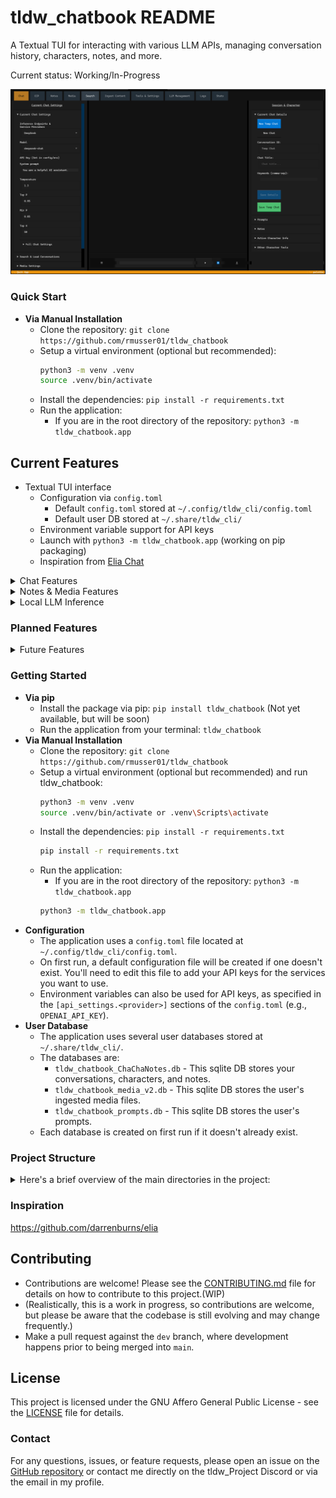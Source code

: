 # tldw_chatbook README

A Textual TUI for interacting with various LLM APIs, managing conversation history, characters, notes, and more.

Current status: Working/In-Progress

![Screenshot](https://github.com/rmusser01/tldw_chatbook/blob/main/static/PoC-Frontpage.PNG?raw=true)
### Quick Start
- **Via Manual Installation**
  - Clone the repository: `git clone https://github.com/rmusser01/tldw_chatbook`
  - Setup a virtual environment (optional but recommended): 
    ```bash
    python3 -m venv .venv
    source .venv/bin/activate
    ```
  - Install the dependencies: `pip install -r requirements.txt`
  - Run the application:
    - If you are in the root directory of the repository: `python3 -m tldw_chatbook.app`

## Current Features
- Textual TUI interface
  - Configuration via `config.toml`
    - Default `config.toml` stored at `~/.config/tldw_cli/config.toml`
    - Default user DB stored at `~/.share/tldw_cli/`
  - Environment variable support for API keys
  - Launch with `python3 -m tldw_chatbook.app` (working on pip packaging)
  - Inspiration from [Elia Chat](https://github.com/darrenburns/elia)

<details>
<summary> Chat Features </summary>

- tldw_chatbook's current feature set relating to chat functionality includes:
  - Connect to multiple LLM providers 
    - (Local: Llama.cpp, Ollama, Kobold.cpp, vLLM, Aphrodite, Custom-OpenAI API endpoint
    - Commercial: OpenAI, Anthropic, Cohere, Deepseek, Google, Groq, Mistral, OpenRouter)
  - Support for 'ranking' conversation replies (Thumbs up/down)
  - Character Card functionality
    - Persona/Character/Chatbot support
    - Ingestion of character cards into the DB
    - Searching + Loading + applying character cards to the current conversation
    - Support for 'character' chat functionality (e.g., ability to chat with a character, like a chatbot)
  - Conversation history management
    - Can search conversations by title, keywords, or contents
    - Can load conversations from the DB for continuation or editing
    - Can edit messages in conversations, or conversations in general (titles/keywords/contents)
- Chat-Specific features, Support for:
  - Streaming responses from LLMs
  - Re-generating responses
  - 'generate a question/answer' functionality
  - 'Ephemeral' conversations are default (conversations are not saved to the Database unless explicitly saved)
  - Stripping thinking blocks from responses
- Full OpenAI API support for chat completions
- Prompt-Related Features:
  - Save prompts to the prompts Database, one at a time or in bulk
  - Edit/Clone/Delete prompts in the prompts Database
  - Searching for Prompts via Title/Keyword, and then load ingested Prompts into the current conversation
- Support for searchingloading/editing/saving Notes from the Notes Database.
</details>

<details>
<summary> Notes & Media Features </summary>

- Notes
  - Create, edit, and delete notes
  - Search notes by title, keywords, or contents
  - Load notes into the current conversation
  - Save notes to the Notes Database

- Media (WIP)
  - Full Media DB support
  - Ingest media files into the Media DB
  - Search media files by title, keywords, or contents
  - Load media files into the current conversation
  - Save media files to the Media Database via tldw API or local processing
  - 
</details>


<details>
<summary> Local LLM Inference </summary>

- Local LLM Inference (WIP)
    - Support for local LLM inference via llama.cpp, Ollama, Kobold.cpp, Ooba, vLLM, Aphrodite, and Custom user-defined OpenAI API endpoints
    - Support for managing a local Ollama instance via HTTP API
    - Support for managed local LLM inference via Llama.cpp & Llamafile
    - Support for managed local LLM inference via vLLM (e.g., Mistral, Llama 3, etc.)
    - Support for managed local LLM inference via mlx-lm
    - Support for managed local LLM inference via OnnxRuntime
    - Support for downloading models from Hugging Face and other sources

</details>


### Planned Features
<details>
<summary> Future Features </summary>

- **General**
  - Web Search functionality (e.g., ability to search the web for relevant information based on conversation history or notes or query)
  - Additional LLM provider support (e.g., more local providers, more commercial providers)
  - More robust configuration options (e.g., more environment variable support, more config.toml options)

- **Chat**
  - Conversation Forking + History Management thereof (Already implemented, but needs more testing/UI buildout)
  - Enhanced character chat functionality (e.g., ASCII art for pictures, 'Generate Character' functionality, backgrounds)
  - Improved conversation history management (e.g., exporting conversations, better search functionality)

- **Notes-related**
  - Improved notes and keyword management (Support for syncing notes from a local folder/file - think Obsidian)

- **Media-related**

- **Search Related**
  - Improved search functionality (e.g., more robust search options, better search results)
  - Support for searching across conversations, notes, characters, and media files
  - Support for websearch (code is in place, but needs more testing/UI buildout)
  - Support for RAG (Retrieval-Augmented Generation) functionality (e.g., ability to retrieve relevant information from conversations, notes, characters, media files and prompts)

- **Tools & Settings**
  - Support for DB backup management/restore
  - General settings management (e.g., ability to change application settings, like theme, font size, etc.)
  - Support for user preferences (e.g., ability to set user preferences, like default LLM provider, default character, etc.)
  - Support for user profiles (e.g., ability to create and manage user profiles, tied into preference sets)

- **LLM Management**
  - Cleanup and bugfixes

- **Stats**
  - I imagine this page as a dashboard that shows various statistics about the user's conversations, notes, characters, and media files.
  - Something fun and lighthearted, but also useful for the user to see how they are using the application.
  - This data will not be stored in the DB, but rather generated on-the-fly from the existing data.
  - This data will also not be uploaded to any external service, but rather kept local to the user's machine.
  - This is not meant for serious analytics, but rather for fun and lighthearted use. (As in it stays local.)

- **Evals**
  - Self-explanatory
  - Support for evaluating LLMs based on user-defined criteria.
  - Support for RAG evals.
  - Jailbreaks?

- **Coding**
    - Why not, right?
    - Build out a take on the agentic coder, will be a longer-term goal, but will be a fun addition.

- **Workflows**
  - Workflows - e.g., Ability to create structured workflows, like a task list or a series of steps to follow, with the ability to execute them in order with checkpoints after each step. (Agents?)
  - Agentic functionality (e.g., ability to create agents that can perform tasks based on conversation history or notes, think workflow automation with checkpoints)
    - First goal will be the groundwork/framework for building it out more, and then for coding, something like Aider?
    - Separate from the workflows, which are more like structured task lists or steps to follow. Agentic functionality will be more about creating workflows, but not-fully structured, that adapt based on the 'agents' decisions.

- **Other Features**
  - Support for Server Syncing (e.g., ability to sync conversations, notes, characters, Media DB and prompts across devices)
  - Support for audio playback + Generation (e.g., ability to play audio files, generate audio from text - longer term goal, has to run outside of the TUI)
  - Mindmap functionality (e.g., ability to create mindmaps from conversation history or notes)

</details>


### Getting Started
- **Via pip**
  - Install the package via pip: `pip install tldw_chatbook` (Not yet available, but will be soon)
  - Run the application from your terminal: `tldw_chatbook`
- **Via Manual Installation**
  - Clone the repository: `git clone https://github.com/rmusser01/tldw_chatbook`
  - Setup a virtual environment (optional but recommended) and run tldw_chatbook: 
    ```bash
    python3 -m venv .venv
    source .venv/bin/activate or .venv\Scripts\activate
    ```
  - Install the dependencies: `pip install -r requirements.txt` 
    ```bash
    pip install -r requirements.txt
    ```
  - Run the application:
    - If you are in the root directory of the repository: `python3 -m tldw_chatbook.app`
    ```bash
    python3 -m tldw_chatbook.app
    ```
- **Configuration**
  - The application uses a `config.toml` file located at `~/.config/tldw_cli/config.toml`.
  - On first run, a default configuration file will be created if one doesn't exist. You'll need to edit this file to add your API keys for the services you want to use.
  - Environment variables can also be used for API keys, as specified in the `[api_settings.<provider>]` sections of the `config.toml` (e.g., `OPENAI_API_KEY`).
- **User Database**
  - The application uses several user databases stored at `~/.share/tldw_cli/`.
  - The databases are: 
    - `tldw_chatbook_ChaChaNotes.db` - This sqlite DB stores your conversations, characters, and notes.
    - `tldw_chatbook_media_v2.db` - This sqlite DB stores the user's ingested media files.
    - `tldw_chatbook_prompts.db` - This sqlite DB stores the user's prompts.
  - Each database is created on first run if it doesn't already exist.

### Project Structure
<details>
<summary>Here's a brief overview of the main directories in the project:</summary>

```
└── ./
    └── tldw_chatbook
        ├── assets
        │   └── Static Assets
        ├── Character_Chat
        │   └── Libaries relating to character chat functionality/interactions
        ├── Chat
        │   └── Libraries relating to chat functionality/orchestrations
        ├── Chunking
        │   └── Libaries relating to chunking text for LLMs
        ├── css
        │   └── CSS files for the Textual TUI
        ├── DB
        │   └── Core Database Libraries
        ├── Embeddings
        │   └── Embeddings Generation & ChromaDB Libraries
        ├── Event_Handlers
        │   ├── Chat_Events
        │   │   └── Handle all chat-related events
        │   ├── LLM_Management_Events
        │   │   └── Handle all LLM management-related events
        │   └── Event Handling for all pages is done here
        ├── LLM_Calls
        │   └── Libraries for calling LLM APIs (Local and Commercial)
        ├── Local_Inference
        │   └── Libraries for managing local inference of LLMs (e.g., Llama.cpp, llamafile, vLLM, etc.)
        ├── Metrics
        │   └── Library for instrumentation/tracking (local) metrics
        ├── Notes
        │   └── Libraries for managing notes interactions and storage
        ├── Prompt_Management
        │   └── Libraries for managing prompts interactions and storage + Prompt Engineering
        ├── RAG_Search
        │   └── Libraries for RAG (Retrieval-Augmented Generation) search functionality
        ├── Screens
        │   └── First attempt at Unifying the screens into a single directory
        ├── Third_Party
        │   └── All third-party libraries that are not part of the main application
        ├── tldw_api
        │   └── Code for interacting with the tldw API (e.g., for media ingestion/processing/web search)
        ├── TTS
        │   └── Libraries for Text-to-Speech functionality
        ├── UI
        │   └── Libraries containing all screens and panels for the Textual TUI
        ├── Utils
        │   └── All utility libraries that are standalone
        ├── Web_Scraping
        │   └── Libraries for web scraping functionality (e.g., for web search, RAG, etc.)
        ├── Widgets
        │   └── Reusable TUI components/widgets
        ├── app.py - Main application entry point (its big...)
        ├── config.py - Configuration management library
        ├── Constants.py - Constants used throughout the application (Some default values, Config file template, CSS template)
        └── Logging_Config.py - Logging configuration for the application
```
</details>

### Inspiration
https://github.com/darrenburns/elia

## Contributing
- Contributions are welcome! Please see the [CONTRIBUTING.md](CONTRIBUTING.md) file for details on how to contribute to this project.(WIP)
- (Realistically, this is a work in progress, so contributions are welcome, but please be aware that the codebase is still evolving and may change frequently.)
- Make a pull request against the `dev` branch, where development happens prior to being merged into `main`.

## License

This project is licensed under the GNU Affero General Public License - see the [LICENSE](LICENSE) file for details.

### Contact
For any questions, issues, or feature requests, please open an issue on the [GitHub repository](https://github.com/rmusser01/tldw) or contact me directly on the tldw_Project Discord or via the email in my profile.
